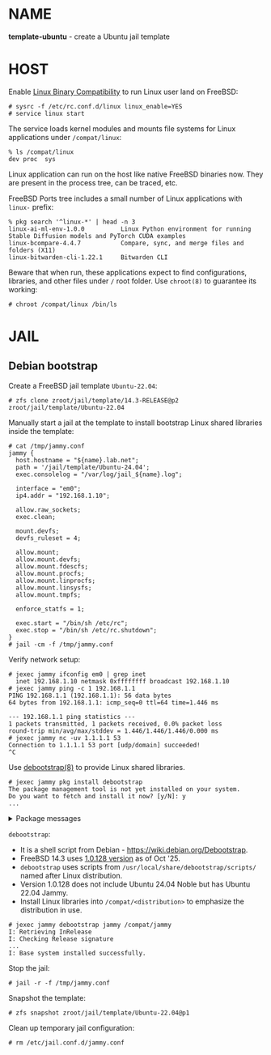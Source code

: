 # NAME

**template-ubuntu** - create a Ubuntu jail template


# HOST

Enable
[Linux Binary Compatibility](https://docs.freebsd.org/en/books/handbook/linuxemu/#linuxemu)
to run Linux user land on FreeBSD:

```console
# sysrc -f /etc/rc.conf.d/linux linux_enable=YES
# service linux start
```

The service loads kernel modules and mounts file systems for Linux applications
under `/compat/linux`:

```console
% ls /compat/linux
dev proc  sys
```

Linux application can run on the host like native FreeBSD binaries now. They
are present in the process tree, can be traced, etc.

FreeBSD Ports tree includes a small number of Linux applications with `linux-`
prefix:

```console
% pkg search '^linux-*' | head -n 3
linux-ai-ml-env-1.0.0          Linux Python environment for running Stable Diffusion models and PyTorch CUDA examples
linux-bcompare-4.4.7           Compare, sync, and merge files and folders (X11)
linux-bitwarden-cli-1.22.1     Bitwarden CLI
```

Beware that when run, these applications expect to find configurations,
libraries, and other files under `/` root folder. Use `chroot(8)` to guarantee
its working:

```console
# chroot /compat/linux /bin/ls
```

# JAIL

## Debian bootstrap

Create a FreeBSD jail template `Ubuntu-22.04`:

```console
# zfs clone zroot/jail/template/14.3-RELEASE@p2 zroot/jail/template/Ubuntu-22.04
```

Manually start a jail at the template to install bootstrap Linux shared
libraries inside the template:

```console
# cat /tmp/jammy.conf
jammy {
  host.hostname = "${name}.lab.net";
  path = '/jail/template/Ubuntu-24.04';
  exec.consolelog = "/var/log/jail_${name}.log";

  interface = "em0";
  ip4.addr = "192.168.1.10";

  allow.raw_sockets;
  exec.clean;

  mount.devfs;
  devfs_ruleset = 4;

  allow.mount;
  allow.mount.devfs;
  allow.mount.fdescfs;
  allow.mount.procfs;
  allow.mount.linprocfs;
  allow.mount.linsysfs;
  allow.mount.tmpfs;

  enforce_statfs = 1;

  exec.start = "/bin/sh /etc/rc";
  exec.stop = "/bin/sh /etc/rc.shutdown";
}
# jail -cm -f /tmp/jammy.conf
```

Verify network setup:

```console
# jexec jammy ifconfig em0 | grep inet
  inet 192.168.1.10 netmask 0xffffffff broadcast 192.168.1.10
# jexec jammy ping -c 1 192.168.1.1
PING 192.168.1.1 (192.168.1.1): 56 data bytes
64 bytes from 192.168.1.1: icmp_seq=0 ttl=64 time=1.446 ms

--- 192.168.1.1 ping statistics ---
1 packets transmitted, 1 packets received, 0.0% packet loss
round-trip min/avg/max/stddev = 1.446/1.446/1.446/0.000 ms
# jexec jammy nc -uv 1.1.1.1 53
Connection to 1.1.1.1 53 port [udp/domain] succeeded!
^C
```

Use
[debootstrap(8)](https://manpages.debian.org/stretch/debootstrap/debootstrap.8.en.html)
to provide Linux shared libraries.

```console
# jexec jammy pkg install debootstrap
The package management tool is not yet installed on your system.
Do you want to fetch and install it now? [y/N]: y
...
```

<details>
<summary>Package messages</summary>

```
=====
Message from debootstrap-1.0.128n2_4:

--
To successfully create an installation of Debian or Ubuntu
debootstrap requires the following kernel modules to be loaded:

linux64 fdescfs linprocfs linsysfs tmpfs

To install Ubuntu 18.04 LTS (Bionic Beaver) into /compat/ubuntu, run as root:

debootstrap bionic /compat/ubuntu
```

</details>

`debootstrap`:

  * It is a shell script from Debian - https://wiki.debian.org/Debootstrap.
  * FreeBSD 14.3 uses
    [1.0.128 version](https://cgit.freebsd.org/ports/commit/sysutils/debootstrap/Makefile?id=2bf4a73e61cd322efa426f55101afa25bd2481d3)
    as of Oct '25.
  * `debootstrap` uses scripts from `/usr/local/share/debootstrap/scripts/`
    named after Linux distribution.
  * Version 1.0.128 does not include Ubuntu 24.04 Noble but has Ubuntu 22.04
    Jammy.
  * Install Linux libraries into `/compat/<distribution>` to emphasize the
    distribution in use.

```console
# jexec jammy debootstrap jammy /compat/jammy
I: Retrieving InRelease
I: Checking Release signature
...
I: Base system installed successfully.
```

Stop the jail:

```console
# jail -r -f /tmp/jammy.conf
```

Snapshot the template:

```console
# zfs snapshot zroot/jail/template/Ubuntu-22.04@p1
```

Clean up temporary jail configuration:

```console
# rm /etc/jail.conf.d/jammy.conf
```
